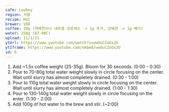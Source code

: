 ```yaml
---
cafe: Lowkey
region: 서울
recipe: Hot
brewer: V60
coffee: 20g (약배전이나 내추럴 프로세스 -> 1g 추가, 강배전 -> 1g 빼기)
water: 250g (87-90C)
upload: 11/1/21
ytUrl: https://www.youtube.com/watch?v=wwOuCZoGx2U
ytIframe: https://www.youtube.com/embed/wwOuCZoGx2U
id: 6
---
```


1. Add ~1.5x coffee weight (25-35g). Bloom for 30 seconds. (0:00 - 0:30)
2. Pour to 70-80g total water weight slowly in circle focusing on the center. Wait until slurry has almost completely drained. (0:30 - 1:00)
3. Pour to 110g total water weight slowly in circle focusing on the center. Wait until slurry has almost completely drained. (1:00 - 1:30)
4. Pour to 130-140g total water weight slowly in circle focusing on the enter. (1:30 - 2:00)
5. Add 100g of hot water to the brew and stir. (~2:00)